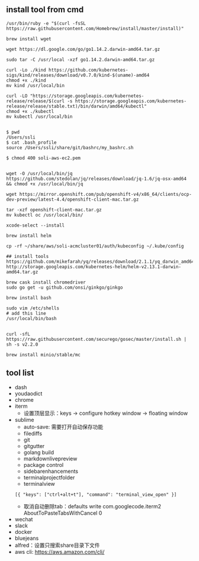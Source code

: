 ## install tool from cmd

```
/usr/bin/ruby -e "$(curl -fsSL https://raw.githubusercontent.com/Homebrew/install/master/install)"

brew install wget

wget https://dl.google.com/go/go1.14.2.darwin-amd64.tar.gz

sudo tar -C /usr/local -xzf go1.14.2.darwin-amd64.tar.gz

curl -Lo ./kind https://github.com/kubernetes-sigs/kind/releases/download/v0.7.0/kind-$(uname)-amd64
chmod +x ./kind
mv kind /usr/local/bin

curl -LO "https://storage.googleapis.com/kubernetes-release/release/$(curl -s https://storage.googleapis.com/kubernetes-release/release/stable.txt)/bin/darwin/amd64/kubectl"
chmod +x ./kubectl
mv kubectl /usr/local/bin


$ pwd
/Users/ssli
$ cat .bash_profile
source /Users/ssli/share/git/bashrc/my_bashrc.sh

$ chmod 400 soli-aws-ec2.pem


wget -O /usr/local/bin/jq https://github.com/stedolan/jq/releases/download/jq-1.6/jq-osx-amd64 && chmod +x /usr/local/bin/jq

wget https://mirror.openshift.com/pub/openshift-v4/x86_64/clients/ocp-dev-preview/latest-4.4/openshift-client-mac.tar.gz

tar -xzf openshift-client-mac.tar.gz
mv kubectl oc /usr/local/bin/

xcode-select --install

brew install helm

cp -rf ~/share/aws/soli-acmcluster01/auth/kubeconfig ~/.kube/config

## install tools
https://github.com/mikefarah/yq/releases/download/2.1.1/yq_darwin_amd64
http://storage.googleapis.com/kubernetes-helm/helm-v2.13.1-darwin-amd64.tar.gz

brew cask install chromedriver
sudo go get -u github.com/onsi/ginkgo/ginkgo

brew install bash

sudo vim /etc/shells
# add this line
/usr/local/bin/bash


curl -sfL https://raw.githubusercontent.com/securego/gosec/master/install.sh | sh -s v2.2.0

brew install minio/stable/mc
```

## tool list

- dash
- youdaodict
- chrome
- iterm
	- 设置顶层显示：keys -> configure hotkey window -> floating window
- sublime
	- auto-save: 需要打开自动保存功能
	- filediffs
	- git
	- gitgutter
	- golang build
	- markdownlivepreview
	- package control
	- sidebarenhancements
	- terminalprojectfolder
	- terminalview
	```
	[{ "keys": ["ctrl+alt+t"], "command": "terminal_view_open" }]
	```
	- 取消自动删除tab：defaults write com.googlecode.iterm2 AboutToPasteTabsWithCancel 0
- wechat
- slack
- docker
- bluejeans
- alfred：设置只搜索share目录下文件
- aws cli: https://aws.amazon.com/cli/
